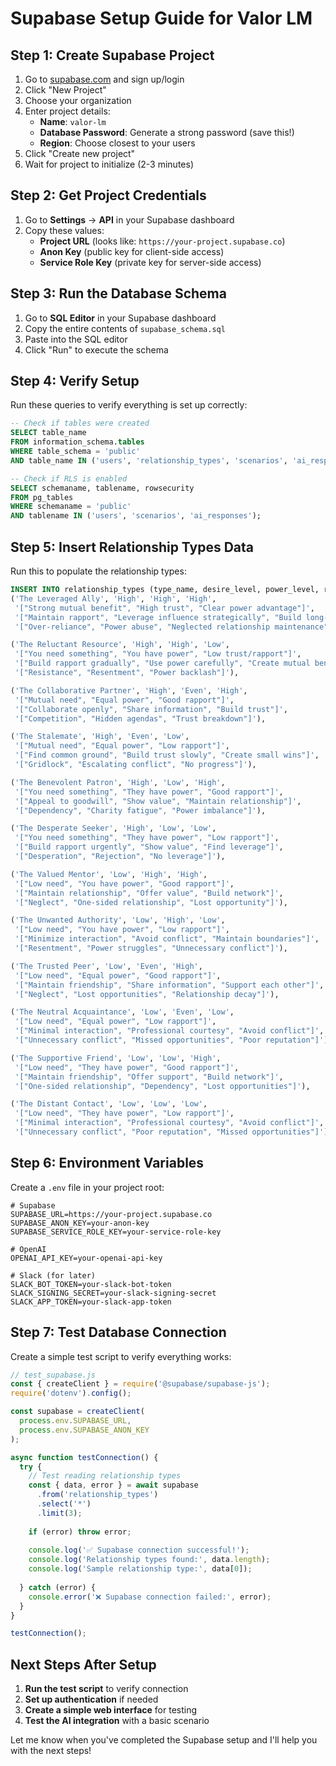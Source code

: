 # Supabase Setup Guide for Valor LM

## Step 1: Create Supabase Project

1. Go to [supabase.com](https://supabase.com) and sign up/login
2. Click "New Project"
3. Choose your organization
4. Enter project details:
   - **Name**: `valor-lm`
   - **Database Password**: Generate a strong password (save this!)
   - **Region**: Choose closest to your users
5. Click "Create new project"
6. Wait for project to initialize (2-3 minutes)

## Step 2: Get Project Credentials

1. Go to **Settings** → **API** in your Supabase dashboard
2. Copy these values:
   - **Project URL** (looks like: `https://your-project.supabase.co`)
   - **Anon Key** (public key for client-side access)
   - **Service Role Key** (private key for server-side access)

## Step 3: Run the Database Schema

1. Go to **SQL Editor** in your Supabase dashboard
2. Copy the entire contents of `supabase_schema.sql`
3. Paste into the SQL editor
4. Click "Run" to execute the schema

## Step 4: Verify Setup

Run these queries to verify everything is set up correctly:

```sql
-- Check if tables were created
SELECT table_name 
FROM information_schema.tables 
WHERE table_schema = 'public' 
AND table_name IN ('users', 'relationship_types', 'scenarios', 'ai_responses');

-- Check if RLS is enabled
SELECT schemaname, tablename, rowsecurity 
FROM pg_tables 
WHERE schemaname = 'public' 
AND tablename IN ('users', 'scenarios', 'ai_responses');
```

## Step 5: Insert Relationship Types Data

Run this to populate the relationship types:

```sql
INSERT INTO relationship_types (type_name, desire_level, power_level, rapport_level, characteristics, tactical_priorities, warning_signs) VALUES
('The Leveraged Ally', 'High', 'High', 'High', 
 '["Strong mutual benefit", "High trust", "Clear power advantage"]',
 '["Maintain rapport", "Leverage influence strategically", "Build long-term partnership"]',
 '["Over-reliance", "Power abuse", "Neglected relationship maintenance"]'),

('The Reluctant Resource', 'High', 'High', 'Low',
 '["You need something", "You have power", "Low trust/rapport"]',
 '["Build rapport gradually", "Use power carefully", "Create mutual benefit"]',
 '["Resistance", "Resentment", "Power backlash"]'),

('The Collaborative Partner', 'High', 'Even', 'High',
 '["Mutual need", "Equal power", "Good rapport"]',
 '["Collaborate openly", "Share information", "Build trust"]',
 '["Competition", "Hidden agendas", "Trust breakdown"]'),

('The Stalemate', 'High', 'Even', 'Low',
 '["Mutual need", "Equal power", "Low rapport"]',
 '["Find common ground", "Build trust slowly", "Create small wins"]',
 '["Gridlock", "Escalating conflict", "No progress"]'),

('The Benevolent Patron', 'High', 'Low', 'High',
 '["You need something", "They have power", "Good rapport"]',
 '["Appeal to goodwill", "Show value", "Maintain relationship"]',
 '["Dependency", "Charity fatigue", "Power imbalance"]'),

('The Desperate Seeker', 'High', 'Low', 'Low',
 '["You need something", "They have power", "Low rapport"]',
 '["Build rapport urgently", "Show value", "Find leverage"]',
 '["Desperation", "Rejection", "No leverage"]'),

('The Valued Mentor', 'Low', 'High', 'High',
 '["Low need", "You have power", "Good rapport"]',
 '["Maintain relationship", "Offer value", "Build network"]',
 '["Neglect", "One-sided relationship", "Lost opportunity"]'),

('The Unwanted Authority', 'Low', 'High', 'Low',
 '["Low need", "You have power", "Low rapport"]',
 '["Minimize interaction", "Avoid conflict", "Maintain boundaries"]',
 '["Resentment", "Power struggles", "Unnecessary conflict"]'),

('The Trusted Peer', 'Low', 'Even', 'High',
 '["Low need", "Equal power", "Good rapport"]',
 '["Maintain friendship", "Share information", "Support each other"]',
 '["Neglect", "Lost opportunities", "Relationship decay"]'),

('The Neutral Acquaintance', 'Low', 'Even', 'Low',
 '["Low need", "Equal power", "Low rapport"]',
 '["Minimal interaction", "Professional courtesy", "Avoid conflict"]',
 '["Unnecessary conflict", "Missed opportunities", "Poor reputation"]'),

('The Supportive Friend', 'Low', 'Low', 'High',
 '["Low need", "They have power", "Good rapport"]',
 '["Maintain friendship", "Offer support", "Build network"]',
 '["One-sided relationship", "Dependency", "Lost opportunities"]'),

('The Distant Contact', 'Low', 'Low', 'Low',
 '["Low need", "They have power", "Low rapport"]',
 '["Minimal interaction", "Professional courtesy", "Avoid conflict"]',
 '["Unnecessary conflict", "Poor reputation", "Missed opportunities"]');
```

## Step 6: Environment Variables

Create a `.env` file in your project root:

```env
# Supabase
SUPABASE_URL=https://your-project.supabase.co
SUPABASE_ANON_KEY=your-anon-key
SUPABASE_SERVICE_ROLE_KEY=your-service-role-key

# OpenAI
OPENAI_API_KEY=your-openai-api-key

# Slack (for later)
SLACK_BOT_TOKEN=your-slack-bot-token
SLACK_SIGNING_SECRET=your-slack-signing-secret
SLACK_APP_TOKEN=your-slack-app-token
```

## Step 7: Test Database Connection

Create a simple test script to verify everything works:

```javascript
// test_supabase.js
const { createClient } = require('@supabase/supabase-js');
require('dotenv').config();

const supabase = createClient(
  process.env.SUPABASE_URL,
  process.env.SUPABASE_ANON_KEY
);

async function testConnection() {
  try {
    // Test reading relationship types
    const { data, error } = await supabase
      .from('relationship_types')
      .select('*')
      .limit(3);
    
    if (error) throw error;
    
    console.log('✅ Supabase connection successful!');
    console.log('Relationship types found:', data.length);
    console.log('Sample relationship type:', data[0]);
    
  } catch (error) {
    console.error('❌ Supabase connection failed:', error);
  }
}

testConnection();
```

## Next Steps After Setup

1. **Run the test script** to verify connection
2. **Set up authentication** if needed
3. **Create a simple web interface** for testing
4. **Test the AI integration** with a basic scenario

Let me know when you've completed the Supabase setup and I'll help you with the next steps! 